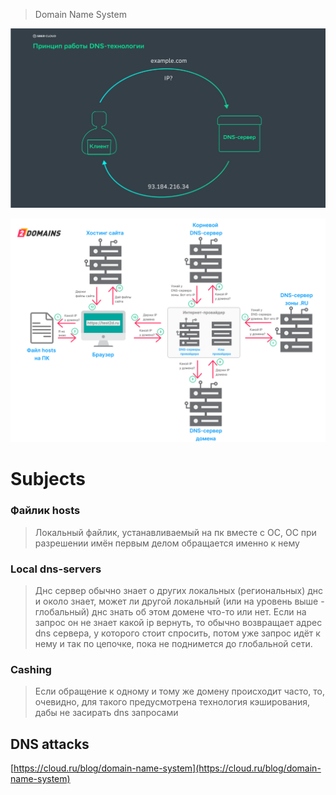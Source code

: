 > Domain Name System

![Untitled](image-storage/Untitled%202.png)

![Untitled](image-storage/Untitled%201%201.png)

# Subjects

### Файлик hosts

> Локальный файлик, устанавливаемый на пк вместе с ОС, ОС при разрешении имён первым делом обращается именно к нему
> 

### Local dns-servers

> Днс сервер обычно знает о других локальных (региональных) днс и около знает, может ли другой локальный (или на уровень выше - глобальный) днс знать об этом домене что-то или нет. Если на запрос он не знает какой ip вернуть, то обычно возвращает адрес dns сервера, у которого стоит спросить, потом уже запрос идёт к нему и так по цепочке, пока не поднимется до глобальной сети.
> 

### Cashing

> Если обращение к одному и тому же домену происходит часто, то, очевидно, для такого предусмотрена технология кэширования, дабы не засирать dns запросами
> 

## DNS attacks

[https://cloud.ru/blog/domain-name-system](https://cloud.ru/blog/domain-name-system)